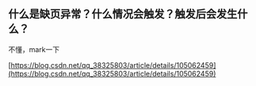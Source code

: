 ## 什么是缺页异常？什么情况会触发？触发后会发生什么？

不懂，mark一下

[https://blog.csdn.net/qq_38325803/article/details/105062459](https://blog.csdn.net/qq_38325803/article/details/105062459)